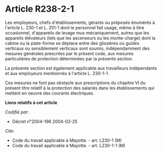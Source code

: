 # Article R238-2-1

Les employeurs, chefs d'établissements, gérants ou préposés énumérés à l'article L. 230-1 et L. 251-1 dont le personnel fait
usage, même à titre occasionnel, d'appareils de levage mus mécaniquement, autres que les appareils élévateurs (tels que les
ascenseurs ou les monte-charge) dont la cabine ou la plate-forme se déplace entre des glissières ou guides verticaux ou
sensiblement verticaux sont soumis, indépendamment des mesures générales prescrites par le présent code, aux mesures
particulières de protection déterminées par la présente section.

La présente section est également applicable aux travailleurs indépendants et aux employeurs mentionnés à l'article L.
230-1-1.

Ces mesures ne font pas obstacle aux prescriptions du chapitre VI du présent titre relatif à la protection des salariés dans
les établissements qui mettent en oeuvre des courants électriques.

**Liens relatifs à cet article**

_Codifié par_:

  - Décret n°2004-196 2004-02-25

_Cite_:

  - Code du travail applicable à Mayotte. - art. L230-1 (M)
  - Code du travail applicable à Mayotte. - art. L230-1-1 (M)
